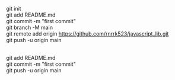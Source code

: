 git init <br>
git add README.md <br>
git commit -m "first commit" <br>
git branch -M main <br>
git remote add origin https://github.com/rnrrk523/javascript_lib.git <br>
git push -u origin main <br><br>

git add README.md <br>
git commit -m "first commit" <br>
git push -u origin main